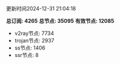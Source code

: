 更新时间2024-12-31 21:04:18

**总订阅: 4265**
**总节点: 35095**
**有效节点: 12085**
- v2ray节点: 7734
- trojan节点: 2937
- ss节点: 1406
- ssr节点: 8

